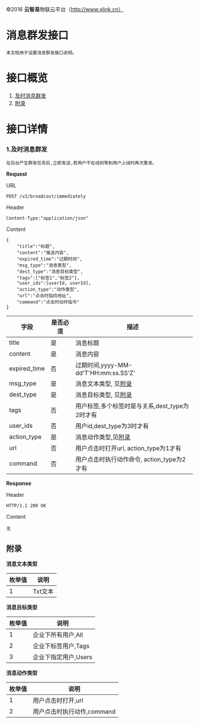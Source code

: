 ©2016  **云智易**物联云平台（http://www.xlink.cn）

# 消息群发接口

	本文档用于设置消息群发接口说明。

# **接口概览**
1. [及时消息群发](#BroadcastImmediately)
2. [附录](#appendix)


# **接口详情**


### **<a name="BroadcastImmediately">1.及时消息群发</a>**

	在后台产生群发任务后,立即发送,若用户不在线则等到用户上线时再次重发。

**Request**

URL

	POST /v2/broadcast/immediately

Header

	Content-Type:"application/json"

Content

	{
		"title":"标题",
		"content":"推送内容",
		"expired_time":"过期时间",
		"msg_type":"消息类型",
		"dest_type":"消息目标类型",
		"tags":["标签1","标签2"],
		"user_ids":[userId, userId],
		"action_type":"动作类型",
		"url":"点击时指向地址",
		"command":"点击时动作指令"
	}

字段 | 是否必须 | 描述
---- | ---- | ----
title | 是 | 消息标题
content | 是 | 消息内容
expired_time | 否 | 过期时间,yyyy-MM-dd'T'HH:mm:ss.SS'Z'
msg_type | 是 | 消息文本类型, 见[附录](#role_type)
dest_type | 是 | 消息目标类型, 见[附录](#dest_type)
tags | 否 | 用户标签,多个标签时是与关系,dest_type为2时才有
user_ids | 否 | 用户id,dest_type为3时才有
action_type | 是 | 消息动作类型,见[附录](#action_type)
url | 否 | 用户点击时打开url, action_type为1才有
command | 否 | 用户点击时执行动作命令, action_type为2才有

**Response**

Header

	HTTP/1.1 200 OK

Content
	
	无


## **<a name="appendix">附录</a>**

<a name="msg_type">**消息文本类型**</a>

枚举值 | 说明
---- | ----
1 | Txt文本

<a name="dest_type">**消息目标类型**</a>

枚举值 | 说明
---- | ----
1 | 企业下所有用户,All
2 | 企业下标签用户,Tags
3 | 企业下指定用户,Users

<a name="action_type">**消息动作类型**</a>

枚举值 | 说明
---- | ----
1 | 用户点击时打开,url
2 | 用户点击时执行动作,command